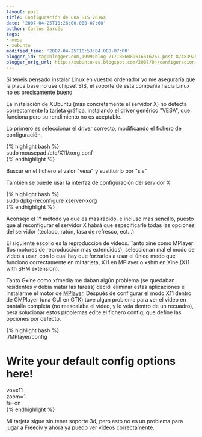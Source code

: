 ```yaml
---
layout: post
title: Configuración de una SIS 761GX
date: '2007-04-25T10:26:00.000-07:00'
author: Carlos Garcés
tags: 
- mesa
- xubuntu
modified_time: '2007-04-25T10:53:04.080-07:00'
blogger_id: tag:blogger.com,1999:blog-7171856089616316267.post-8748392899277610710
blogger_orig_url: http://xubuntu-es.blogspot.com/2007/04/configuracion-de-una-sis-761gx.html
---
```


Si tenéis pensado instalar Linux en vuestro ordenador yo
me aseguraría que la placa base no use chipset SIS, el soporte de esta
compañía hacia Linux no es precisamente bueno  
  
La instalación de XUbuntu (mas concretamente el servidor X) no detecta
correctamente la tarjeta gráfica, instalando el driver genérico "VESA", que
funciona pero su rendimiento no es aceptable.  
<!--more-->
  
Lo primero es seleccionar el driver correcto, modificando el fichero de
configuración.  

{% highlight bash %}   
sudo mousepad /etc/X11/xorg.conf  
{% endhighlight %}
   
Buscar en el fichero el valor "vesa" y sustituirlo por "sis"  
  
También se puede usar la interfaz de configuración del servidor X  
  
{% highlight bash %}   
sudo dpkg-reconfigure xserver-xorg  
{% endhighlight %}
  
Aconsejo el 1° método ya que es mas rápido, e incluso mas sencillo, puesto que
al reconfigurar el servidor X habrá que especificarle todas las opciones del
servidor (teclado, ratón, tasa de refresco, ect...)  
  
El siguiente escollo es la reproducción de vídeos. Tanto xine como MPlayer
(los motores de reproducción mas extendidos), seleccionan mal el modo de video
a usar, con lo cual hay que forzarlos a usar el único modo que funciono
correctamente en mi tarjeta, X11 en MPlayer o xshm en Xine (X11 with SHM
extension).
  
Tanto Gxine como xfmedia me daban algún problema (se quedaban residentes y
debía matar las tareas) decidí eliminar estas aplicaciones e instalarme el
motor de [MPlayer](http://www.mplayerhq.hu/). Después de configurar el modo
X11 dentro de GMPlayer (una GUI en GTK) tuve algun problema para ver el video
en pantalla completa (no reescalaba el vídeo, y lo veía dentro de un
recuadro), pera solucionar estos problemas edite el fichero config, que define
las opciones por defecto.  

{% highlight bash %}     
./MPlayer/config  
# Write your default config options here!  
vo=x11  
zoom=1  
fs=on  
{% endhighlight %}
  
Mi tarjeta sigue sin tener soporte 3d, pero esto no es un problema para jugar
a [Freeciv](http://www.freeciv.org) y ahora ya puedo ver vídeos correctamente.

